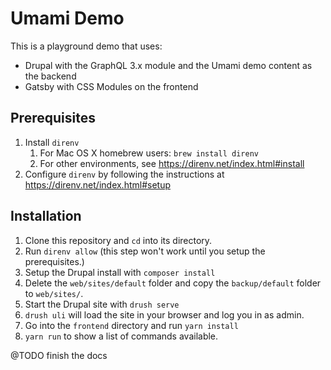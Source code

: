 # Umami Demo

This is a playground demo that uses:
- Drupal with the GraphQL 3.x module and the Umami demo content as the backend
- Gatsby with CSS Modules on the frontend

## Prerequisites

1. Install `direnv`
    1. For Mac OS X homebrew users: `brew install direnv`
    2. For other environments, see https://direnv.net/index.html#install
2. Configure `direnv` by following the instructions at https://direnv.net/index.html#setup

## Installation

1. Clone this repository and `cd` into its directory.
2. Run `direnv allow` (this step won't work until you setup the prerequisites.)
3. Setup the Drupal install with `composer install`
4. Delete the `web/sites/default` folder and copy the `backup/default` folder to `web/sites/`.
5. Start the Drupal site with `drush serve`
6. `drush uli` will load the site in your browser and log you in as admin.
7. Go into the `frontend` directory and run `yarn install`
8. `yarn run` to show a list of commands available.

@TODO finish the docs
